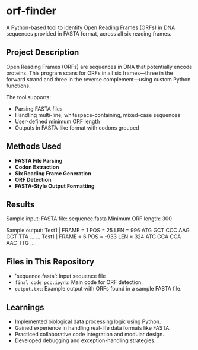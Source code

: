 # orf-finder

A Python-based tool to identify Open Reading Frames (ORFs) in DNA sequences provided in FASTA format, across all six reading frames. 

## Project Description

Open Reading Frames (ORFs) are sequences in DNA that potentially encode proteins. This program scans for ORFs in all six frames—three in the forward strand and three in the reverse complement—using custom Python functions.

The tool supports:
- Parsing FASTA files
- Handling multi-line, whitespace-containing, mixed-case sequences
- User-defined minimum ORF length
- Outputs in FASTA-like format with codons grouped

## Methods Used

- **FASTA File Parsing**
- **Codon Extraction**
- **Six Reading Frame Generation**
- **ORF Detection**
- **FASTA-Style Output Formatting**

## Results

Sample input:
FASTA file: sequence.fasta
Minimum ORF length: 300


Sample output:
Test1 | FRAME = 1 POS = 25 LEN = 996
ATG GCT CCC AAG GGT TTA ...
...
Test1 | FRAME = 6 POS = -933 LEN = 324
ATG GCA CCA AAC TTG ...


## Files in This Repository

- 'sequence.fasta': Input sequence file
- `final code pcc.ipynb`: Main code for ORF detection.
- `output.txt`: Example output with ORFs found in a sample FASTA file.


## Learnings

- Implemented biological data processing logic using Python.
- Gained experience in handling real-life data formats like FASTA.
- Practiced collaborative code integration and modular design.
- Developed debugging and exception-handling strategies.
